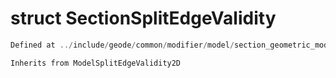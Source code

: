 # struct SectionSplitEdgeValidity

```cpp
Defined at ../include/geode/common/modifier/model/section_geometric_modifier_simulation.h#29
```

```cpp
Inherits from ModelSplitEdgeValidity2D
```




